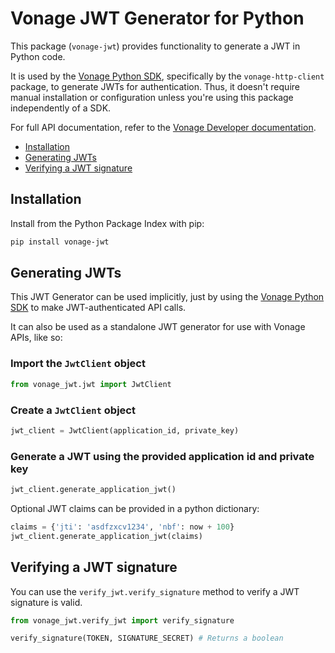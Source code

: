 # Vonage JWT Generator for Python

This package (`vonage-jwt`) provides functionality to generate a JWT in Python code.

It is used by the [Vonage Python SDK](https://github.com/Vonage/vonage-python-sdk), specifically by the `vonage-http-client` package, to generate JWTs for authentication. Thus, it doesn't require manual installation or configuration unless you're using this package independently of a SDK.

For full API documentation, refer to the [Vonage Developer documentation](https://developer.vonage.com).

- [Installation](#installation)
- [Generating JWTs](#generating-jwts)
- [Verifying a JWT signature](#verifying-a-jwt-signature)

## Installation

Install from the Python Package Index with pip:

```bash
pip install vonage-jwt
```

## Generating JWTs

This JWT Generator can be used implicitly, just by using the [Vonage Python SDK](https://github.com/Vonage/vonage-python-sdk) to make JWT-authenticated API calls.

It can also be used as a standalone JWT generator for use with Vonage APIs, like so:

### Import the `JwtClient` object

```python
from vonage_jwt.jwt import JwtClient
```

### Create a `JwtClient` object

```python
jwt_client = JwtClient(application_id, private_key)
```

### Generate a JWT using the provided application id and private key

```python
jwt_client.generate_application_jwt()
```

Optional JWT claims can be provided in a python dictionary:

```python
claims = {'jti': 'asdfzxcv1234', 'nbf': now + 100}
jwt_client.generate_application_jwt(claims)
```

## Verifying a JWT signature

You can use the `verify_jwt.verify_signature` method to verify a JWT signature is valid.

```python
from vonage_jwt.verify_jwt import verify_signature

verify_signature(TOKEN, SIGNATURE_SECRET) # Returns a boolean
```
